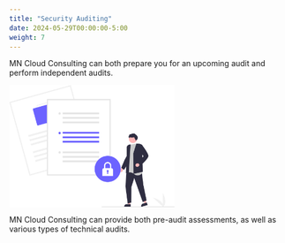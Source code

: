 ```yaml
---
title: "Security Auditing"
date: 2024-05-29T00:00:00-5:00
weight: 7
---
```


MN Cloud Consulting can both prepare you for an upcoming audit and perform independent audits.

<img src="/images/illustrations/undraw_secure_files.svg" alt="drawing of some papers with a lock and a person touching the lock" width="300px" align="middle"/>

MN Cloud Consulting can provide both pre-audit assessments, as well as various types of technical audits.
